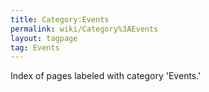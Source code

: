 ```yaml
---
title: Category:Events
permalink: wiki/Category%3AEvents
layout: tagpage
tag: Events
---
```


Index of pages labeled with category 'Events.'
